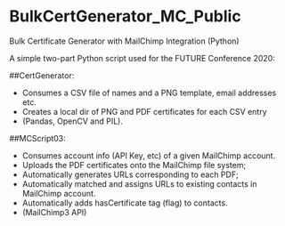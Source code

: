 # BulkCertGenerator_MC_Public
Bulk Certificate Generator with MailChimp Integration (Python)

A simple two-part Python script used for the FUTURE Conference 2020: 

##CertGenerator: 
- Consumes a CSV file of names and a PNG template, email addresses etc. 
- Creates a local dir of PNG and PDF certificates for each CSV entry 
- (Pandas, OpenCV and PIL).

##MCScript03: 
- Consumes account info (API Key, etc) of a given MailChimp account.
- Uploads the PDF certificates onto the MailChimp file system;
- Automatically generates URLs corresponding to each PDF;
- Automatically matched and assigns URLs to existing contacts in MailChimp account.
- Automatically adds hasCertificate tag (flag) to contacts.
- (MailChimp3 API)